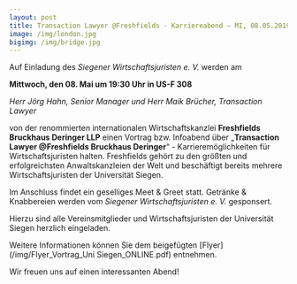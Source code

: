 ```yaml
---
layout: post
title: Transaction Lawyer @Freshfields - Karriereabend – MI, 08.05.2019, 19:30 Uhr, US-F 308
image: /img/london.jpg
bigimg: /img/bridge.jpg
---
```

	

Auf Einladung des *Siegener Wirtschaftsjuristen e. V.* werden am

**Mittwoch, den 08. Mai um 19:30 Uhr in US-F 308**

*Herr Jörg Hahn, Senior Manager und
Herr Maik Brücher, Transaction Lawyer*

von der renommierten internationalen Wirtschaftskanzlei **Freshfields Bruckhaus Deringer LLP**
einen Vortrag bzw. Infoabend über 
„**Transaction Lawyer @Freshfields Bruckhaus Deringer**“ - Karrieremöglichkeiten für Wirtschaftsjuristen halten.
Freshfields gehört zu den größten und erfolgreichsten Anwaltskanzleien der Welt und beschäftigt bereits mehrere Wirtschaftsjuristen der Universität Siegen.

Im Anschluss findet ein geselliges Meet & Greet statt. Getränke & Knabbereien werden vom *Siegener Wirtschaftsjuristen e. V.* gesponsert.

Hierzu sind alle Vereinsmitglieder und Wirtschaftsjuristen der Universität Siegen herzlich eingeladen.

Weitere Informationen können Sie dem beigefügten [Flyer](/img/Flyer_Vortrag_Uni Siegen_ONLINE.pdf) entnehmen.

Wir freuen uns auf einen interessanten Abend!
